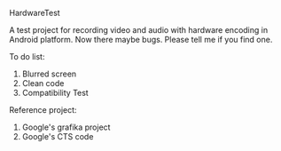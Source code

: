 HardwareTest


A test project for recording video and audio with hardware encoding in Android platform. 
Now there maybe bugs. Please tell me if you find one.


To do list:  
1. Blurred screen   
2. Clean code  
3. Compatibility Test  
  
Reference project:  
1. Google's grafika project  
2. Google's CTS code
